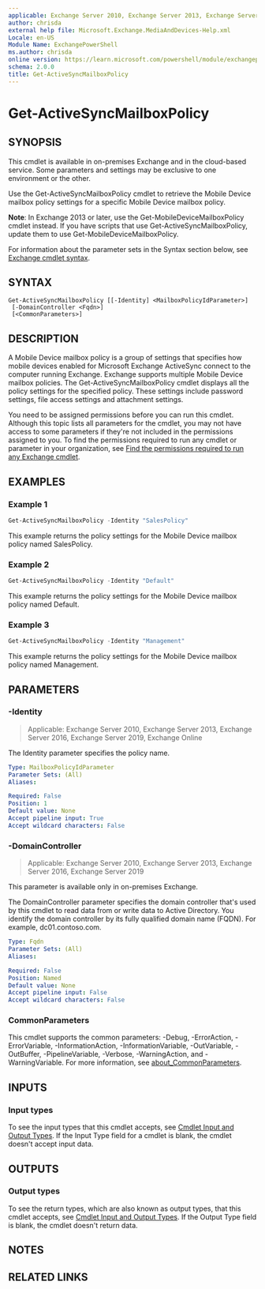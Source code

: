 ```yaml
---
applicable: Exchange Server 2010, Exchange Server 2013, Exchange Server 2016, Exchange Server 2019, Exchange Online
author: chrisda
external help file: Microsoft.Exchange.MediaAndDevices-Help.xml
Locale: en-US
Module Name: ExchangePowerShell
ms.author: chrisda
online version: https://learn.microsoft.com/powershell/module/exchangepowershell/get-activesyncmailboxpolicy
schema: 2.0.0
title: Get-ActiveSyncMailboxPolicy
---
```


# Get-ActiveSyncMailboxPolicy

## SYNOPSIS
This cmdlet is available in on-premises Exchange and in the cloud-based service. Some parameters and settings may be exclusive to one environment or the other.

Use the Get-ActiveSyncMailboxPolicy cmdlet to retrieve the Mobile Device mailbox policy settings for a specific Mobile Device mailbox policy.

**Note**: In Exchange 2013 or later, use the Get-MobileDeviceMailboxPolicy cmdlet instead. If you have scripts that use Get-ActiveSyncMailboxPolicy, update them to use Get-MobileDeviceMailboxPolicy.

For information about the parameter sets in the Syntax section below, see [Exchange cmdlet syntax](https://learn.microsoft.com/powershell/exchange/exchange-cmdlet-syntax).

## SYNTAX

```
Get-ActiveSyncMailboxPolicy [[-Identity] <MailboxPolicyIdParameter>]
 [-DomainController <Fqdn>]
 [<CommonParameters>]
```

## DESCRIPTION
A Mobile Device mailbox policy is a group of settings that specifies how mobile devices enabled for Microsoft Exchange ActiveSync connect to the computer running Exchange. Exchange supports multiple Mobile Device mailbox policies. The Get-ActiveSyncMailboxPolicy cmdlet displays all the policy settings for the specified policy. These settings include password settings, file access settings and attachment settings.

You need to be assigned permissions before you can run this cmdlet. Although this topic lists all parameters for the cmdlet, you may not have access to some parameters if they're not included in the permissions assigned to you. To find the permissions required to run any cmdlet or parameter in your organization, see [Find the permissions required to run any Exchange cmdlet](https://learn.microsoft.com/powershell/exchange/find-exchange-cmdlet-permissions).

## EXAMPLES

### Example 1
```powershell
Get-ActiveSyncMailboxPolicy -Identity "SalesPolicy"
```

This example returns the policy settings for the Mobile Device mailbox policy named SalesPolicy.

### Example 2
```powershell
Get-ActiveSyncMailboxPolicy -Identity "Default"
```

This example returns the policy settings for the Mobile Device mailbox policy named Default.

### Example 3
```powershell
Get-ActiveSyncMailboxPolicy -Identity "Management"
```

This example returns the policy settings for the Mobile Device mailbox policy named Management.

## PARAMETERS

### -Identity

> Applicable: Exchange Server 2010, Exchange Server 2013, Exchange Server 2016, Exchange Server 2019, Exchange Online

The Identity parameter specifies the policy name.

```yaml
Type: MailboxPolicyIdParameter
Parameter Sets: (All)
Aliases:

Required: False
Position: 1
Default value: None
Accept pipeline input: True
Accept wildcard characters: False
```

### -DomainController

> Applicable: Exchange Server 2010, Exchange Server 2013, Exchange Server 2016, Exchange Server 2019

This parameter is available only in on-premises Exchange.

The DomainController parameter specifies the domain controller that's used by this cmdlet to read data from or write data to Active Directory. You identify the domain controller by its fully qualified domain name (FQDN). For example, dc01.contoso.com.

```yaml
Type: Fqdn
Parameter Sets: (All)
Aliases:

Required: False
Position: Named
Default value: None
Accept pipeline input: False
Accept wildcard characters: False
```

### CommonParameters
This cmdlet supports the common parameters: -Debug, -ErrorAction, -ErrorVariable, -InformationAction, -InformationVariable, -OutVariable, -OutBuffer, -PipelineVariable, -Verbose, -WarningAction, and -WarningVariable. For more information, see [about_CommonParameters](https://go.microsoft.com/fwlink/p/?LinkID=113216).

## INPUTS

### Input types
To see the input types that this cmdlet accepts, see [Cmdlet Input and Output Types](https://go.microsoft.com/fwlink/p/?LinkId=616387). If the Input Type field for a cmdlet is blank, the cmdlet doesn't accept input data.

## OUTPUTS

### Output types
To see the return types, which are also known as output types, that this cmdlet accepts, see [Cmdlet Input and Output Types](https://go.microsoft.com/fwlink/p/?LinkId=616387). If the Output Type field is blank, the cmdlet doesn't return data.

## NOTES

## RELATED LINKS
